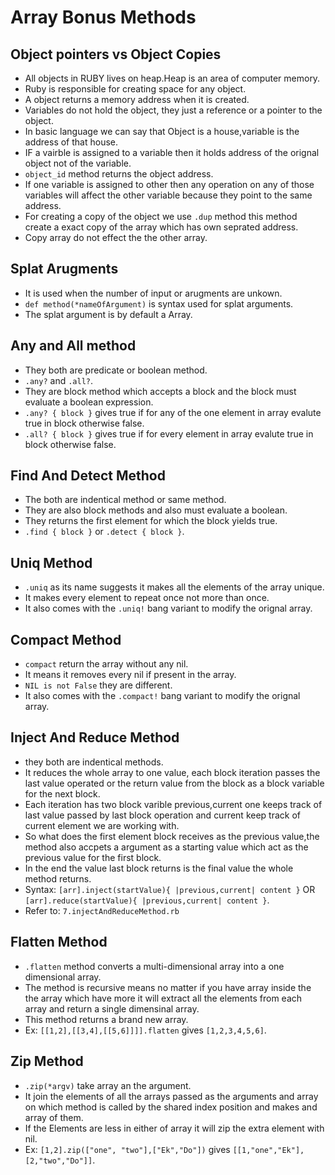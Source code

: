 # Array Bonus Methods

 ## Object pointers vs Object Copies
  - All objects in RUBY lives on heap.Heap is an area of computer memory.
  - Ruby is responsible for creating space for any object.
  - A object returns a memory address when it is created.
  - Variables do not hold the object, they just a reference or a pointer to the object.
  - In basic language we can say that Object is a house,variable is the address of that house.
  - IF a vairble is assigned to a variable then it holds address of the orignal object not of the variable.
  - `object_id` method returns the object address.
  - If one variable is assigned to other then any operation on any of those variables will affect the other variable because they point to the same address.
  - For creating a copy of the object we use `.dup` method this method create a exact copy of the array which has own seprated address.
  - Copy array do not effect the the other array.

 ## Splat Arugments
  - It is used when the number of input or arugments are unkown.
  - `def method(*nameOfArgument)` is syntax used for splat arguments.
  - The splat argument is by default a Array.

 ## Any and All method
  - They both are predicate or boolean method.
  - `.any?` and `.all?`.
  - They are block method which accepts a block and the block must evaluate a boolean expression.
  - `.any? { block }` gives true if for any of the one element in array evalute true in block otherwise false.
  - `.all? { block }` gives true if for every element in array evalute true in block otherwise false.
 
 ## Find And Detect Method  
  - The both are indentical method or same method.
  - They are also block methods and also must evaluate a boolean.
  - They returns the first element for which the block yields true.
  - `.find { block }` or `.detect { block }`.

 ## Uniq Method
  - `.uniq` as its name suggests it makes all the elements of the array unique.
  - It makes every element to repeat once not more than once.
  - It also comes with the `.uniq!` bang variant to modify the orignal array.
 
 ## Compact Method
  - `compact` return the array without any nil.
  - It means it removes every nil if present in the array.
  - `NIL is not False` they are different.
  - It also comes with the `.compact!` bang variant to modify the orignal array.

 ## Inject And Reduce Method
  - they both are indentical methods.
  - It reduces the whole array to one value, each block iteration passes the last value operated or the return value from the block as a block variable for the next block.
  - Each iteration has two block varible previous,current one keeps track of last value passed by last block operation and current keep track of current element we are working with.
  - So what does the first element block receives as the previous value,the method also accpets a argument as a starting value which act as the previous value for the first block.
  - In the end the value last block returns is the final value the whole method returns.
  - Syntax: `[arr].inject(startValue){ |previous,current| content }` OR `[arr].reduce(startValue){ |previous,current| content }`.
  - Refer to: `7.injectAndReduceMethod.rb`

 ## Flatten Method
  - `.flatten` method converts a multi-dimensional array into a one dimensional array.
  - The method is recursive means no matter if you have array inside the the array which have more it will extract all the elements from each array and return a single dimensinal array.
  - This method returns a brand new array.
  - Ex: `[[1,2],[[3,4],[[5,6]]]].flatten` gives `[1,2,3,4,5,6]`.

 ## Zip Method
  - `.zip(*argv)` take array an the argument.
  - It join the elements of all the arrays passed as the arguments and array on which method is called by the shared index position and makes and array of them.
  - If the Elements are less in either of array it will zip the extra element with nil.
  - Ex: `[1,2].zip(["one", "two"],["Ek","Do"])` gives `[[1,"one","Ek"],[2,"two","Do"]]`.
